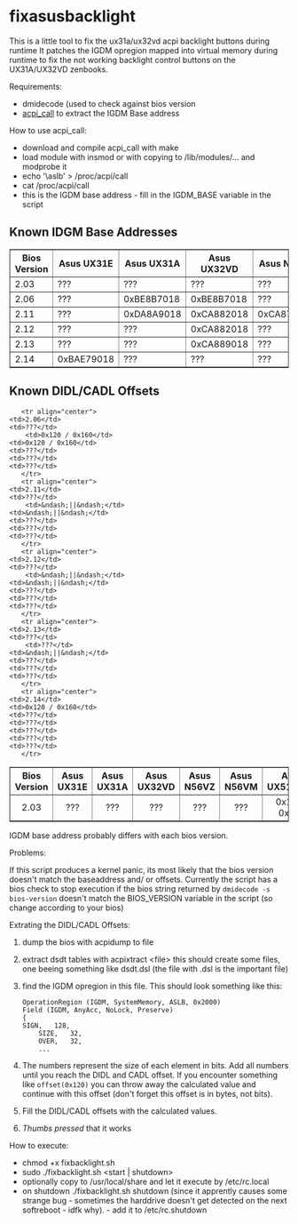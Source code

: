 fixasusbacklight
================

This is a little tool to fix the ux31a/ux32vd acpi backlight buttons during runtime
It patches the IGDM opregion mapped into virtual memory during runtime to fix the not working backlight control
buttons on the UX31A/UX32VD zenbooks.

Requirements:
 * dmidecode (used to check against bios version
 * [acpi_call](https://github.com/Bumblebee-Project/acpi_call) to extract the IGDM Base address

How to use acpi_call:
 * download and compile acpi_call with make
 * load module with insmod or with copying to /lib/modules/... and modprobe it
 * echo '\aslb' > /proc/acpi/call
 * cat /proc/acpi/call
 * this is the IGDM base address - fill in the IGDM_BASE variable in the script

<h2>Known IDGM Base Addresses</h2>

<table border="1">
       <tr>
        <th>Bios Version</th>
        <th>Asus UX31E</th>
	<th>Asus UX31A</th>
	<th>Asus UX32VD</th>
	<th>Asus N56VZ</th>
	<th>Asus N56VM</th>
	<th>Asus UX51VZ(A)</th>
       </tr>
       <tr>
	<td>2.03</td>
	<td>???</td>
	<td>???</td>
	<td>???</td>
	<td>???</td>
	<td>???</td>
	<td>0xca861018</td>
       </tr>
       <tr>
	<td>2.06</td>
	<td>???</td>
	<td>0xBE8B7018</td>
	<td>0xBE8B7018</td>
	<td>???</td>
	<td>???</td>
	<td>???</td>
       </tr>
       <tr>
	<td>2.11</td>
	<td>???</td>
	<td>0xDA8A9018</td>
	<td>0xCA882018</td>
	<td>0xCA876018</td>
	<td>???</td>
	<td>???</td>
       </tr>
       <tr>
	<td>2.12</td>
	<td>???</td>
	<td>???</td>
	<td>0xCA882018</td>
	<td>???</td>
	<td>???</td>
	<td>???</td>
       </tr>
       <tr>
	<td>2.13</td>
	<td>???</td>
	<td>???</td>
	<td>0xCA889018</td>
	<td>???</td>
	<td>???</td>
	<td>???</td>
       </tr>
       <tr>
	<td>2.14</td>
	<td>0xBAE79018</td>
	<td>???</td>
	<td>???</td>
	<td>???</td>
	<td>0xAE87E018</td>
	<td>???</td>
       </tr>
</table>

<h2>Known DIDL/CADL Offsets</h2>

<table border="1">
       <tr>
	<th>Bios Version</th>
        <th>Asus UX31E</th>
	<th>Asus UX31A</th>
	<th>Asus UX32VD</th>
	<th>Asus N56VZ</th>
	<th>Asus N56VM</th>
	<th>Asus UX51VZ(A)</th>
       </tr>
       <tr align="center">
	<td>2.03</td>
	<td>???</td>
        <td>???</td>
	<td>???</td>
	<td>???</td>
	<td>???</td>
	<td>0x120 / 0x160</td>
       
       <tr align="center">
	<td>2.06</td>
	<td>???</td>
        <td>0x120 / 0x160</td>
	<td>0x120 / 0x160</td>
	<td>???</td>
	<td>???</td>
	<td>???</td>
       </tr>
       <tr align="center">
	<td>2.11</td>
	<td>???</td>
        <td>&ndash;||&ndash;</td>
	<td>&ndash;||&ndash;</td>
	<td>???</td>
	<td>???</td>
	<td>???</td>
       </tr>
       <tr align="center">
	<td>2.12</td>
	<td>???</td>
        <td>&ndash;||&ndash;</td>
	<td>&ndash;||&ndash;</td>
	<td>???</td>
	<td>???</td>
	<td>???</td>
       </tr>
       <tr align="center">
	<td>2.13</td>
	<td>???</td>
        <td>???</td>
	<td>&ndash;||&ndash;</td>
	<td>???</td>
	<td>???</td>
	<td>???</td>
       </tr>
       <tr align="center">
	<td>2.14</td>
	<td>0x120 / 0x160</td>
	<td>???</td>
	<td>???</td>
	<td>???</td>
	<td>???</td>
	<td>???</td>
       </tr>
</table>

IGDM base address probably differs with each bios version.

Problems:

If this script produces a kernel panic, its most likely that the bios version doesn't match the baseaddress and/ or
offsets. Currently the script has a bios check to stop execution if the bios string returned by 
`dmidecode -s bios-version` doesn't match the BIOS_VERSION variable in the script (so change according to your bios)

Extrating the DIDL/CADL Offsets:

 1. dump the bios with acpidump to file
 2. extract dsdt tables with acpixtract &lt;file&gt;
    this should create some files, one beeing something like dsdt.dsl (the file with .dsl is the important file)
 3. find the IGDM opregion in this file. This should look something like this:


        OperationRegion (IGDM, SystemMemory, ASLB, 0x2000)
        Field (IGDM, AnyAcc, NoLock, Preserve)
        {
		SIGN,   128, 
        	SIZE,   32, 
        	OVER,   32, 
        	...


 4. The numbers represent the size of each element in bits. Add all numbers until you reach the DIDL and CADL 
    offset. If you encounter something like `offset(0x120)` you can throw away the calculated value and continue with
    this offset (don't forget this offset is in bytes, not bits). 
 5. Fill the DIDL/CADL offsets with the calculated values.
 6. *Thumbs pressed* that it works

How to execute:
 * chmod +x fixbacklight.sh
 * sudo ./fixbacklight.sh &lt;start | shutdown&gt; 
 * optionally copy to /usr/local/share and let it execute by /etc/rc.local
 * on shutdown ./fixbacklight.sh shutdown (since it apprently causes some strange bug - sometimes the harddrive doesn't get detected on the next softreboot - idfk why). - add it to /etc/rc.shutdown
